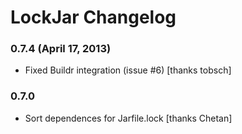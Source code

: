 # LockJar Changelog

### 0.7.4 (April 17, 2013)

* Fixed Buildr integration (issue #6) [thanks tobsch]

### 0.7.0

* Sort dependences for Jarfile.lock [thanks Chetan]
